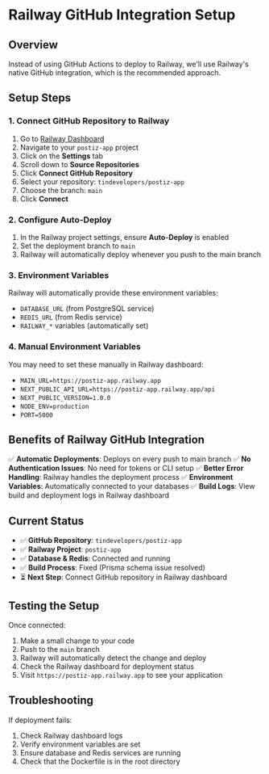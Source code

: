 # Railway GitHub Integration Setup

## Overview
Instead of using GitHub Actions to deploy to Railway, we'll use Railway's native GitHub integration, which is the recommended approach.

## Setup Steps

### 1. Connect GitHub Repository to Railway

1. Go to [Railway Dashboard](https://railway.app/dashboard)
2. Navigate to your `postiz-app` project
3. Click on the **Settings** tab
4. Scroll down to **Source Repositories**
5. Click **Connect GitHub Repository**
6. Select your repository: `tindevelopers/postiz-app`
7. Choose the branch: `main`
8. Click **Connect**

### 2. Configure Auto-Deploy

1. In the Railway project settings, ensure **Auto-Deploy** is enabled
2. Set the deployment branch to `main`
3. Railway will automatically deploy whenever you push to the main branch

### 3. Environment Variables

Railway will automatically provide these environment variables:
- `DATABASE_URL` (from PostgreSQL service)
- `REDIS_URL` (from Redis service)
- `RAILWAY_*` variables (automatically set)

### 4. Manual Environment Variables

You may need to set these manually in Railway dashboard:
- `MAIN_URL=https://postiz-app.railway.app`
- `NEXT_PUBLIC_API_URL=https://postiz-app.railway.app/api`
- `NEXT_PUBLIC_VERSION=1.0.0`
- `NODE_ENV=production`
- `PORT=5000`

## Benefits of Railway GitHub Integration

✅ **Automatic Deployments**: Deploys on every push to main branch
✅ **No Authentication Issues**: No need for tokens or CLI setup
✅ **Better Error Handling**: Railway handles the deployment process
✅ **Environment Variables**: Automatically connected to your databases
✅ **Build Logs**: View build and deployment logs in Railway dashboard

## Current Status

- ✅ **GitHub Repository**: `tindevelopers/postiz-app`
- ✅ **Railway Project**: `postiz-app`
- ✅ **Database & Redis**: Connected and running
- ✅ **Build Process**: Fixed (Prisma schema issue resolved)
- ⏳ **Next Step**: Connect GitHub repository in Railway dashboard

## Testing the Setup

Once connected:
1. Make a small change to your code
2. Push to the `main` branch
3. Railway will automatically detect the change and deploy
4. Check the Railway dashboard for deployment status
5. Visit `https://postiz-app.railway.app` to see your application

## Troubleshooting

If deployment fails:
1. Check Railway dashboard logs
2. Verify environment variables are set
3. Ensure database and Redis services are running
4. Check that the Dockerfile is in the root directory
